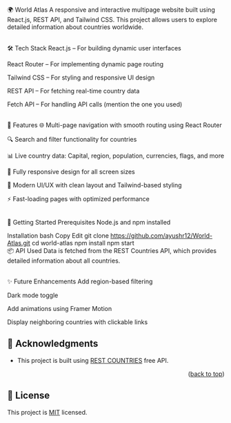 🌍 World Atlas
A responsive and interactive multipage website built using React.js, REST API, and Tailwind CSS. This project allows users to explore detailed information about countries worldwide.

<br/>
🛠️ Tech Stack
React.js – For building dynamic user interfaces

React Router – For implementing dynamic page routing

Tailwind CSS – For styling and responsive UI design

REST API – For fetching real-time country data

Fetch API – For handling API calls (mention the one you used)

<br/>
📌 Features
🌐 Multi-page navigation with smooth routing using React Router

🔍 Search and filter functionality for countries

📊 Live country data: Capital, region, population, currencies, flags, and more

📱 Fully responsive design for all screen sizes

🌙 Modern UI/UX with clean layout and Tailwind-based styling

⚡ Fast-loading pages with optimized performance

<br/>
🚀 Getting Started
Prerequisites
Node.js and npm installed

Installation
bash
Copy
Edit
git clone https://github.com/ayushr12/World-Atlas.git
cd world-atlas
npm install
npm start
<br/>
📦 API Used
Data is fetched from the REST Countries API, which provides detailed information about all countries.

<br/>
✨ Future Enhancements
Add region-based filtering

Dark mode toggle

Add animations using Framer Motion

Display neighboring countries with clickable links

<!-- ACKNOWLEDGEMENTS -->

## 🙏 Acknowledgments <a name="acknowledgements"></a>

- This project is built using [REST COUNTRIES](https://restcountries.com) free API.

<p align="right">(<a href="#readme-top">back to top</a>)</p>

## 📝 License <a name="license"></a>

This project is [MIT](./LICENSE) licensed.
